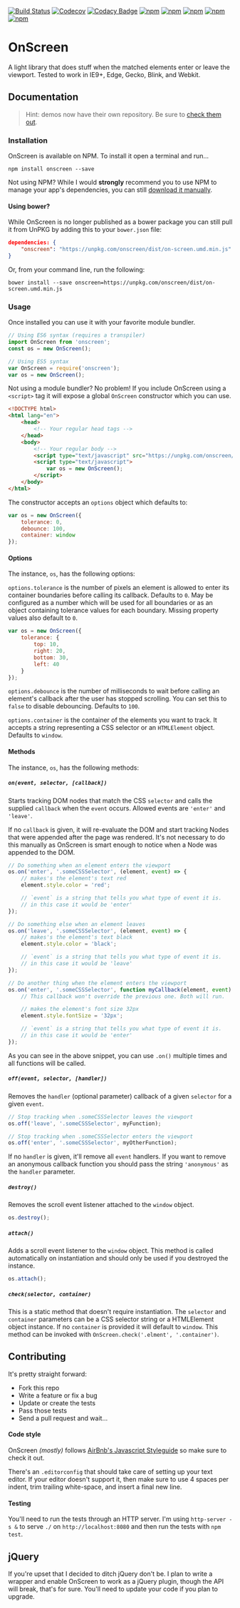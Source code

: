 [![Build Status](https://travis-ci.org/silvestreh/onScreen.svg?branch=master)](https://travis-ci.org/silvestreh/onScreen)
[![Codecov](https://img.shields.io/codecov/c/github/silvestreh/onScreen.svg?maxAge=2592000?style=flat-square)](https://codecov.io/gh/silvestreh/onScreen)
[![Codacy Badge](https://api.codacy.com/project/badge/Grade/5a103aa9fe86436a8e619333dfdff2a5)](https://www.codacy.com/app/silvestre-herrera/onScreen?utm_source=github.com&amp;utm_medium=referral&amp;utm_content=silvestreh/onScreen&amp;utm_campaign=Badge_Grade)
[![npm](https://david-dm.org/silvestreh/onScreen/dev-status.svg)](https://david-dm.org/silvestreh/onScreen#info=devDependencies&view=table)
[![npm](https://david-dm.org/silvestreh/onScreen.svg)](https://david-dm.org/silvestreh/onScreen#info=dependencies&view=table)
[![npm](https://img.shields.io/npm/dt/onscreen.svg?maxAge=2592000)](https://www.npmjs.com/package/onscreen)
[![npm](https://img.shields.io/npm/v/onscreen.svg)](https://www.npmjs.com/package/onscreen)
[![npm](https://img.shields.io/npm/l/onscreen.svg)](https://www.npmjs.com/package/onscreen)

# OnScreen

A light library that does stuff when the matched elements enter or leave the viewport. Tested to work in IE9+, Edge, Gecko, Blink, and Webkit.

## Documentation

> Hint: demos now have their own repository. Be sure to [check them out](https://github.com/silvestreh/onScreen-demo).

### Installation

OnScreen is available on NPM. To install it open a terminal and run…

```shell
npm install onscreen --save
```

Not using NPM? While I would **strongly** recommend you to use NPM to manage your app's dependencies, you can still [download it manually](https://unpkg.com/onscreen/dist/on-screen.umd.min.js).

#### Using bower?

While OnScreen is no longer published as a bower package you can still pull it from UnPKG by adding this to your `bower.json` file:

```json
dependencies: {
    "onscreen": "https://unpkg.com/onscreen/dist/on-screen.umd.min.js"
}
```

Or, from your command line, run the following:

```shell
bower install --save onscreen=https://unpkg.com/onscreen/dist/on-screen.umd.min.js
```

### Usage

Once installed you can use it with your favorite module bundler.

```javascript
// Using ES6 syntax (requires a transpiler)
import OnScreen from 'onscreen';
const os = new OnScreen();

// Using ES5 syntax
var OnScreen = require('onscreen');
var os = new OnScreen();
```

Not using a module bundler? No problem! If you include OnScreen using a `<script>` tag it will expose a global `OnScreen` constructor which you can use.

```html
<!DOCTYPE html>
<html lang="en">
    <head>
        <!-- Your regular head tags -->
    </head>
    <body>
        <!-- Your regular body -->
        <script type="text/javascript" src="https://unpkg.com/onscreen/dist/on-screen.umd.min.js"></script>
        <script type="text/javascript">
            var os = new OnScreen();
        </script>
    </body>
</html>
```

The constructor accepts an `options` object which defaults to:

```javascript
var os = new OnScreen({
    tolerance: 0,
    debounce: 100,
    container: window
});
```

#### Options

The instance, `os`, has the following options:

`options.tolerance` is the number of pixels an element is allowed to enter its container boundaries before calling its callback. Defaults to `0`.
May be configured as a number which will be used for all boundaries or as an object containing tolerance values for each boundary. Missing property values also default to `0`.
```javascript
var os = new OnScreen({
    tolerance: {
        top: 10,
        right: 20,
        bottom: 30,
        left: 40
    }
});
```

`options.debounce` is the number of milliseconds to wait before calling an element's callback after the user has stopped scrolling. You can set this to `false` to disable debouncing. Defaults to `100`.

`options.container` is the container of the elements you want to track. It accepts a string representing a CSS selector or an `HTMLElement` object. Defaults to `window`.

#### Methods

The instance, `os`, has the following methods:

##### `on(event, selector, [callback])`
Starts tracking DOM nodes that match the CSS `selector` and calls the supplied `callback` when the `event` occurs. Allowed events are `'enter'` and `'leave'`.

If no `callback` is given, it will re-evaluate the DOM and start tracking Nodes that were appended after the page was rendered. It's not necessary to do this manually as OnScreen is smart enough to notice when a Node was appended to the DOM.

```javascript
// Do something when an element enters the viewport
os.on('enter', '.someCSSSelector', (element, event) => {
    // makes's the element's text red
    element.style.color = 'red';

    // `event` is a string that tells you what type of event it is.
    // in this case it would be 'enter'
});

// Do something else when an element leaves
os.on('leave', '.someCSSSelector', (element, event) => {
    // makes's the element's text black
    element.style.color = 'black';

    // `event` is a string that tells you what type of event it is.
    // in this case it would be 'leave'
});

// Do another thing when the element enters the viewport
os.on('enter', '.someCSSSelector', function myCallback(element, event) {
    // This callback won't override the previous one. Both will run.

    // makes the element's font size 32px
    element.style.fontSize = '32px';

    // `event` is a string that tells you what type of event it is.
    // in this case it would be 'enter'
});
```

As you can see in the above snippet, you can use `.on()` multiple times and all functions will be called.

##### `off(event, selector, [handler])`

Removes the `handler` (optional parameter) callback of a given `selector` for a given `event`.

```javascript
// Stop tracking when .someCSSSelector leaves the viewport
os.off('leave', '.someCSSSelector', myFunction);

// Stop tracking when .someCSSSelector enters the viewport
os.off('enter', '.someCSSSelector', myOtherFunction);
```

If no `handler` is given, it'll remove all `event` handlers. If you want to remove an anonymous callback function you should pass the string `'anonymous'` as the `handler` parameter.

##### `destroy()`

Removes the scroll event listener attached to the `window` object.

```javascript
os.destroy();
```

##### `attach()`

Adds a scroll event listener to the `window` object. This method is called automatically on instantiation and should only be used if you destroyed the instance.

```javascript
os.attach();
```

##### `check(selector, container)`

This is a static method that doesn't require instantiation. The `selector` and `container` parameters can be a CSS selector string or a HTMLElement object instance. If no `container` is provided it will default to `window`. This method can be invoked with `OnScreen.check('.elment', '.container')`.

## Contributing

It's pretty straight forward:

* Fork this repo
* Write a feature or fix a bug
* Update or create the tests
* Pass those tests
* Send a pull request and wait…

#### Code style

OnScreen _(mostly)_ follows [AirBnb's Javascript Styleguide](https://github.com/airbnb/javascript) so make sure to check it out.

There's an `.editorconfig` that should take care of setting up your text editor. If your editor doesn't support it, then make sure to use 4 spaces per indent, trim trailing white-space, and insert a final new line.

#### Testing

You'll need to run the tests through an HTTP server. I'm using `http-server -s &` to serve `./` on `http://localhost:8080` and then run the tests with `npm test`.

## jQuery

If you're upset that I decided to ditch jQuery don't be. I plan to write a wrapper and enable OnScreen to work as a jQuery plugin, though the API will break, that's for sure. You'll need to update your code if you plan to upgrade.
